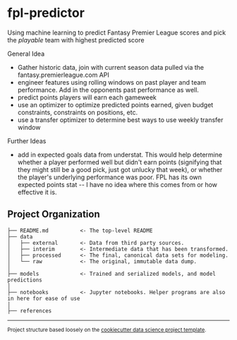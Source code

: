 fpl-predictor
==============================

Using machine learning to predict Fantasy Premier League scores and pick the *playable* team with highest predicted score

General Idea
- Gather historic data, join with current season data pulled via the fantasy.premierleague.com API
- engineer features using rolling windows on past player and team performance. Add in the opponents past performance as well.
- predict points players will earn each gameweek
- use an optimizer to optimize predicted points earned, given budget constraints, constraints on positions, etc. 
- use a transfer optimizer to determine best ways to use weekly transfer window

Further Ideas
- add in expected goals data from understat. This would help determine whether a player performed well but didn't earn points (signifying that they might still be a good pick, just got unlucky that week), or whether the player's underlying performance was poor. FPL has its own expected points stat -- I have no idea where this comes from or how effective it is.



Project Organization
------------

    ├── README.md          <- The top-level README
    ├── data
    │   ├── external       <- Data from third party sources.
    │   ├── interim        <- Intermediate data that has been transformed.
    │   ├── processed      <- The final, canonical data sets for modeling.
    │   └── raw            <- The original, immutable data dump.
    │
    ├── models             <- Trained and serialized models, and model predictions
    │
    ├── notebooks          <- Jupyter notebooks. Helper programs are also in here for ease of use
    │
    ├── references       


--------

<p><small>Project structure based loosely on the <a target="_blank" href="https://drivendata.github.io/cookiecutter-data-science/">cookiecutter data science project template</a>.</small></p>

